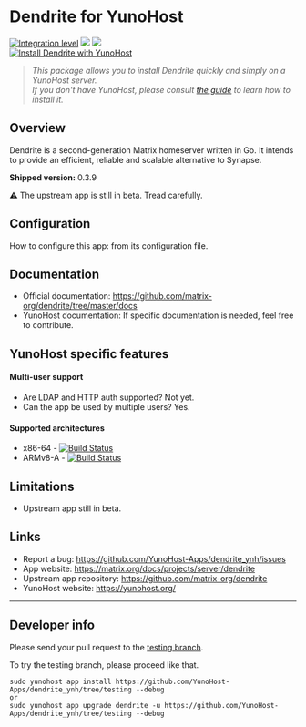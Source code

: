 # Dendrite for YunoHost

[![Integration level](https://dash.yunohost.org/integration/dendrite.svg)](https://dash.yunohost.org/appci/app/dendrite) ![](https://ci-apps.yunohost.org/ci/badges/dendrite.status.svg) ![](https://ci-apps.yunohost.org/ci/badges/dendrite.maintain.svg)  
[![Install Dendrite with YunoHost](https://install-app.yunohost.org/install-with-yunohost.svg)](https://install-app.yunohost.org/?app=dendrite)

<!-- *[Lire ce readme en français.](./README_fr.md)* -->

> *This package allows you to install Dendrite quickly and simply on a YunoHost server.  
If you don't have YunoHost, please consult [the guide](https://yunohost.org/#/install) to learn how to install it.*

## Overview
Dendrite is a second-generation Matrix homeserver written in Go. It intends to provide an efficient, reliable and scalable alternative to Synapse.

**Shipped version:** 0.3.9

:warning: The upstream app is still in beta. Tread carefully.

## Configuration

How to configure this app: from its configuration file.

## Documentation

 * Official documentation: https://github.com/matrix-org/dendrite/tree/master/docs
 * YunoHost documentation: If specific documentation is needed, feel free to contribute.

## YunoHost specific features

#### Multi-user support

 * Are LDAP and HTTP auth supported? Not yet.
 * Can the app be used by multiple users? Yes.

#### Supported architectures

* x86-64 - [![Build Status](https://ci-apps.yunohost.org/ci/logs/dendrite%20%28Apps%29.svg)](https://ci-apps.yunohost.org/ci/apps/dendrite/)
* ARMv8-A - [![Build Status](https://ci-apps-arm.yunohost.org/ci/logs/dendrite%20%28Apps%29.svg)](https://ci-apps-arm.yunohost.org/ci/apps/dendrite/)

## Limitations

* Upstream app still in beta.

## Links

 * Report a bug: https://github.com/YunoHost-Apps/dendrite_ynh/issues
 * App website: https://matrix.org/docs/projects/server/dendrite
 * Upstream app repository: https://github.com/matrix-org/dendrite
 * YunoHost website: https://yunohost.org/

---

## Developer info

Please send your pull request to the [testing branch](https://github.com/YunoHost-Apps/dendrite_ynh/tree/testing).

To try the testing branch, please proceed like that.
```
sudo yunohost app install https://github.com/YunoHost-Apps/dendrite_ynh/tree/testing --debug
or
sudo yunohost app upgrade dendrite -u https://github.com/YunoHost-Apps/dendrite_ynh/tree/testing --debug
```
